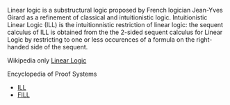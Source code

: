 Linear logic is a substructural logic proposed by French logician Jean-Yves Girard as a refinement of classical and intuitionistic logic.
Intuitionistic Linear Logic (ILL) is the intuitionnistic restriction of linear logic: the sequent calculus of ILL is obtained from the the 
2-sided sequent calculus for Linear Logic by restricting to one or less occurences of a formula on the right-handed side of the sequent.

Wikipedia only [Linear Logic](https://en.wikipedia.org/wiki/Linear_logic)

Encyclopedia of Proof Systems
* [ILL](https://github.com/ProofSystem/Encyclopedia/blob/master/Source/mainmatter/ILL.tex)
* [FILL](https://github.com/ProofSystem/Encyclopedia/blob/master/Source/mainmatter/FILL.tex)
